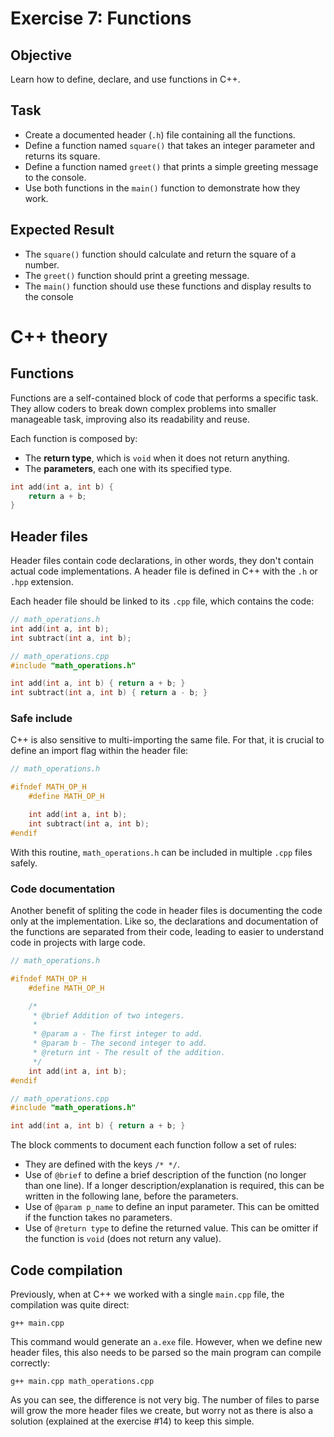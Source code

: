 # Exercise 7: Functions
## Objective
Learn how to define, declare, and use functions in C++.

## Task

- Create a documented header (`.h`) file containing all the functions.
- Define a function named `square()` that takes an integer parameter and returns its square.
- Define a function named `greet()` that prints a simple greeting message to the console.
- Use both functions in the `main()` function to demonstrate how they work.

## Expected Result

- The `square()` function should calculate and return the square of a number.
- The `greet()` function should print a greeting message.
- The `main()` function should use these functions and display results to the console

# C++ theory

## Functions

Functions are a self-contained block of code that performs a specific task.
They allow coders to break down complex problems into smaller manageable task, improving also its readability and reuse.

Each function is composed by:

- The **return type**, which is `void` when it does not return anything.
- The **parameters**, each one with its specified type.

```cpp
int add(int a, int b) {
    return a + b;
}
```

## Header files

Header files contain code declarations, in other words, they don't contain actual code implementations.
A header file is defined in C++ with the `.h` or `.hpp` extension.

Each header file should be linked to its `.cpp` file, which contains the code:

```cpp
// math_operations.h
int add(int a, int b);
int subtract(int a, int b);
```

```cpp
// math_operations.cpp
#include "math_operations.h"

int add(int a, int b) { return a + b; }
int subtract(int a, int b) { return a - b; }
```

### Safe include
C++ is also sensitive to multi-importing the same file. 
For that, it is crucial to define an import flag within the header file:

```cpp
// math_operations.h

#ifndef MATH_OP_H
    #define MATH_OP_H

    int add(int a, int b);
    int subtract(int a, int b);
#endif
```

With this routine, `math_operations.h` can be included in multiple `.cpp` files safely.

### Code documentation

Another benefit of spliting the code in header files is documenting the code only at the implementation.
Like so, the declarations and documentation of the functions are separated from their code, leading to easier to understand code in projects with large code.


```cpp
// math_operations.h

#ifndef MATH_OP_H
    #define MATH_OP_H

    /*
     * @brief Addition of two integers.
     *
     * @param a - The first integer to add.
     * @param b - The second integer to add.
     * @return int - The result of the addition. 
     */
    int add(int a, int b);
#endif
```

```cpp
// math_operations.cpp
#include "math_operations.h"

int add(int a, int b) { return a + b; }
```

The block comments to document each function follow a set of rules:

- They are defined with the keys `/* */`.
- Use of `@brief` to define a brief description of the function (no longer than one line). If a longer description/explanation is required, this can be written in the following lane, before the parameters.
- Use of `@param p_name` to define an input parameter. This can be omitted if the function takes no parameters.
- Use of `@return type` to define the returned value. This can be omitter if the function is `void` (does not return any value).

## Code compilation

Previously, when at C++ we worked with a single `main.cpp` file, the compilation was quite direct:

```commandline
g++ main.cpp
```

This command would generate an `a.exe` file.
However, when we define new header files, this also needs to be parsed so the main program can compile correctly:

```commandline
g++ main.cpp math_operations.cpp
```

As you can see, the difference is not very big. 
The number of files to parse will grow the more header files we create, but worry not as there is also a solution (explained at the exercise #14) to keep this simple.
